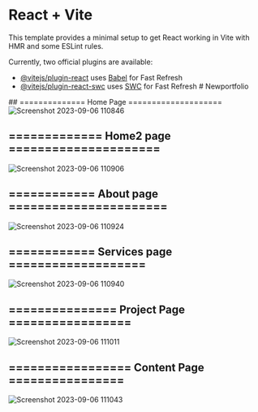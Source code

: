 # React + Vite

This template provides a minimal setup to get React working in Vite with HMR and some ESLint rules.

Currently, two official plugins are available:

- [@vitejs/plugin-react](https://github.com/vitejs/vite-plugin-react/blob/main/packages/plugin-react/README.md) uses [Babel](https://babeljs.io/) for Fast Refresh
- [@vitejs/plugin-react-swc](https://github.com/vitejs/vite-plugin-react-swc) uses [SWC](https://swc.rs/) for Fast Refresh
#   N e w p o r t f o l i o 
 

 ## ============== Home Page ====================
![Screenshot 2023-09-06 110846](https://github.com/Rizwan302/Newportfolio/assets/79497397/d0311b3f-432d-4763-9507-b7afdfcad4b7)

## ============= Home2 page =====================
![Screenshot 2023-09-06 110906](https://github.com/Rizwan302/Newportfolio/assets/79497397/c313c9ed-60e6-43e8-91e9-b2da2298d42d)

## ============ About page ======================
![Screenshot 2023-09-06 110924](https://github.com/Rizwan302/Newportfolio/assets/79497397/9711bc3c-0e7e-4667-a180-4ceba02ce352)

## ============ Services page ===================
![Screenshot 2023-09-06 110940](https://github.com/Rizwan302/Newportfolio/assets/79497397/662ecb5b-899f-4231-948c-96ce38f301c9)

## =============== Project Page =================
![Screenshot 2023-09-06 111011](https://github.com/Rizwan302/Newportfolio/assets/79497397/31ca3b7e-68fd-4642-b39d-7d1a8e582ce1)

## ================= Content Page ================
![Screenshot 2023-09-06 111043](https://github.com/Rizwan302/Newportfolio/assets/79497397/4469fa94-d9e7-4789-b7c6-768c7a6aca62)
